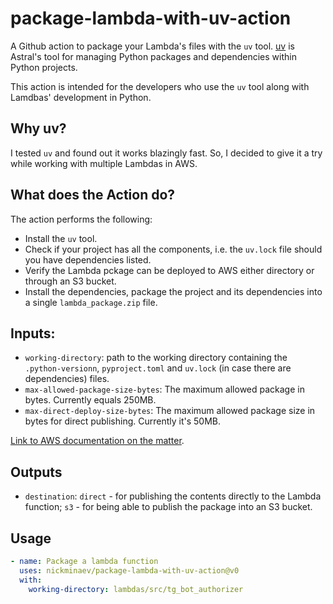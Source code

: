# package-lambda-with-uv-action

A Github action to package your Lambda's files with the `uv` tool.
[uv](https://docs.astral.sh/uv/) is Astral's tool for managing Python packages and dependencies within Python projects.

This action is intended for the developers who use the `uv` tool along with Lamdbas' development in Python.

## Why uv?

I tested `uv` and found out it works blazingly fast. 
So, I decided to give it a try while working with multiple Lambdas in AWS.

## What does the Action do?

The action performs the following:
- Install the `uv` tool.
- Check if your project has all the components, i.e. the `uv.lock` file should you have dependencies listed.
- Verify the Lambda pckage can be deployed to AWS either directory or through an S3 bucket.
- Install the dependencies, package the project and its dependencies into a single `lambda_package.zip` file.

## Inputs:

- `working-directory`: path to the working directory containing the `.python-versionn`, `pyproject.toml` and `uv.lock` (in case there are dependencies) files.
- `max-allowed-package-size-bytes`: The maximum allowed package in bytes. Currently equals 250MB.
- `max-direct-deploy-size-bytes`: The maximum allowed package size in bytes for direct publishing. Currently it's 50MB.

[Link to AWS documentation on the matter](https://docs.aws.amazon.com/lambda/latest/dg/python-package.html).

## Outputs

- `destination`: `direct` - for publishing the contents directly to the Lambda function; `s3` - for being able to publish the package into an S3 bucket.

## Usage

```yaml
- name: Package a lambda function
  uses: nickminaev/package-lambda-with-uv-action@v0
  with:
    working-directory: lambdas/src/tg_bot_authorizer
```

